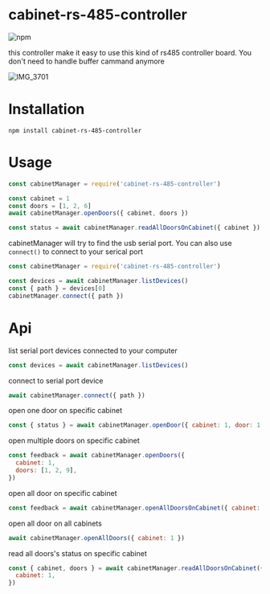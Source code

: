 # cabinet-rs-485-controller

![npm](https://img.shields.io/npm/v/1.0.2)

this controller make it easy to use this kind of rs485 controller board. You don't need to handle buffer cammand anymore

![IMG_3701](https://user-images.githubusercontent.com/12065545/177164737-093edaf3-299b-40c7-a597-dc3012142188.JPG)

# Installation

```
npm install cabinet-rs-485-controller
```

# Usage

```javascript
const cabinetManager = require('cabinet-rs-485-controller')

const cabinet = 1
const doors = [1, 2, 6]
await cabinetManager.openDoors({ cabinet, doors })

const status = await cabinetManager.readAllDoorsOnCabinet({ cabinet })
```

cabinetManager will try to find the usb serial port. You can also use `connect()` to connect to your serical port

```javascript
const cabinetManager = require('cabinet-rs-485-controller')

const devices = await cabinetManager.listDevices()
const { path } = devices[0]
cabinetManager.connect({ path })
```

# Api

list serial port devices connected to your computer

```javascript
const devices = await cabinetManager.listDevices()
```

connect to serial port device

```javascript
await cabinetManager.connect({ path })
```

open one door on specific cabinet

```javascript
const { status } = await cabinetManager.openDoor({ cabinet: 1, door: 1 })
```

open multiple doors on specific cabinet

```javascript
const feedback = await cabinetManager.openDoors({
  cabinet: 1,
  doors: [1, 2, 9],
})
```

open all door on specific cabinet

```javascript
const feedback = await cabinetManager.openAllDoorsOnCabinet({ cabinet: 1 })
```

open all door on all cabinets

```javascript
await cabinetManager.openAllDoors({ cabinet: 1 })
```

read all doors's status on specific cabinet

```javascript
const { cabinet, doors } = await cabinetManager.readAllDoorsOnCabinet({
  cabinet: 1,
})
```
